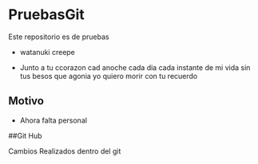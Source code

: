 # PruebasGit

Este repositorio es de pruebas

* watanuki creepe

* Junto a tu ccorazon cad anoche cada dia cada instante de mi vida sin tus besos que agonia yo quiero morir con tu recuerdo

## Motivo

* Ahora falta personal


##Git Hub 

Cambios Realizados dentro del git
